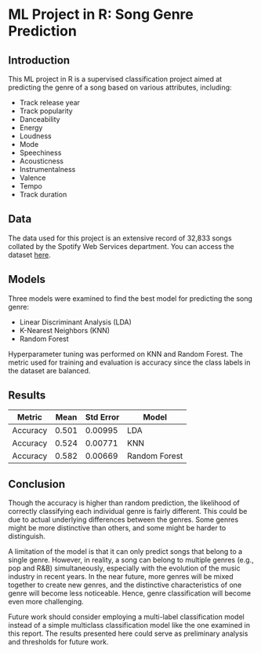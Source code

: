 # ML Project in R: Song Genre Prediction

## Introduction

This ML project in R is a supervised classification project aimed at predicting the genre of a song based on various attributes, including:

- Track release year
- Track popularity
- Danceability
- Energy
- Loudness
- Mode
- Speechiness
- Acousticness
- Instrumentalness
- Valence
- Tempo
- Track duration

## Data

The data used for this project is an extensive record of 32,833 songs collated by the Spotify Web Services department. You can access the dataset [here](https://raw.githubusercontent.com/rfordatascience/tidytuesday/master/data/2020/2020-01-21/spotify_songs.csv).

## Models

Three models were examined to find the best model for predicting the song genre:

- Linear Discriminant Analysis (LDA)
- K-Nearest Neighbors (KNN)
- Random Forest

Hyperparameter tuning was performed on KNN and Random Forest. The metric used for training and evaluation is accuracy since the class labels in the dataset are balanced.

## Results

| Metric   | Mean  | Std Error | Model          |
|----------|-------|-----------|----------------|
| Accuracy | 0.501 | 0.00995   | LDA            |
| Accuracy | 0.524 | 0.00771   | KNN            |
| Accuracy | 0.582 | 0.00669   | Random Forest  |

## Conclusion

Though the accuracy is higher than random prediction, the likelihood of correctly classifying each individual genre is fairly different. This could be due to actual underlying differences between the genres. Some genres might be more distinctive than others, and some might be harder to distinguish.

A limitation of the model is that it can only predict songs that belong to a single genre. However, in reality, a song can belong to multiple genres (e.g., pop and R&B) simultaneously, especially with the evolution of the music industry in recent years. In the near future, more genres will be mixed together to create new genres, and the distinctive characteristics of one genre will become less noticeable. Hence, genre classification will become even more challenging.

Future work should consider employing a multi-label classification model instead of a simple multiclass classification model like the one examined in this report. The results presented here could serve as preliminary analysis and thresholds for future work.





